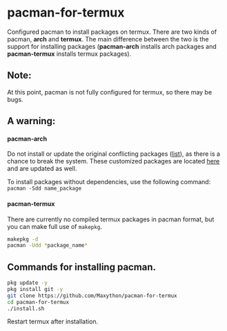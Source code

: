 # pacman-for-termux
Configured pacman to install packages on termux. There are two kinds of pacman, **arch** and **termux**.  The main difference between the two is the support for installing packages (**pacman-arch** installs arch packages and **pacman-termux** installs termux packages).

## Note:
At this point, pacman is not fully configured for termux, so there may be bugs.  

## A warning:
#### pacman-arch
Do not install or update the original conflicting packages ([list](https://github.com/Maxython/pacman-for-termux/wiki/Package-List)), as there is a chance to break the system. These customized packages are located [here](https://github.com/Maxython/arch-packages-for-termux) and are updated as well.

To install packages without dependencies, use the following command: `pacman -Sdd name_package`
#### pacman-termux
There are currently no compiled termux packages in pacman format, but you can make full use of `makepkg`.
```bash
makepkg -d
pacman -Udd *package_name*
```

## Commands for installing pacman.
```bash
pkg update -y
pkg install git -y
git clone https://github.com/Maxython/pacman-for-termux
cd pacman-for-termux
./install.sh
```
Restart termux after installation.

<!--
After these commands, restart termux and run the following command.
```bash
./pacman-for-termux/install.sh set2
```
-->
